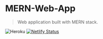 # MERN-Web-App

> Web application built with MERN stack.

![Heroku](https://github.com/Doki064/MERN-Web-App/actions/workflows/heroku.yml/badge.svg)
[![Netlify Status](https://api.netlify.com/api/v1/badges/92c31f25-92fb-407b-b590-b0ca44d9b68f/deploy-status)](https://app.netlify.com/sites/sharp-wing-98471d/deploys)
